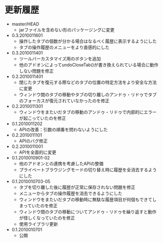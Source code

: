 # 更新履歴

 - master/HEAD
   * jarファイルを含めない形のパッケージングに変更
 - 0.3.2010011601
   * 操作したタブの個数が分かる場合はなるべく履歴に表示するようにした
   * タブの操作履歴のメニューをより直感的にした
 - 0.3.2010011401
   * ツールバーカスタマイズ用のボタンを追加
   * 他のアドオンによってundoCloseTab()が書き換えられている場合に動作しない問題を修正
 - 0.2.2010011401
   * 閉じたタブを復元する際などのタブの位置の特定方法をより安全な方法に変更
   * ウィンドウ間のタブの移動やタブの切り離しのアンドゥ・リドゥでタブのフォーカスが復元されていなかったのを修正
 - 0.2.2010011301
   * ウィンドウをまたいだタブの移動のアンドゥ・リドゥで内部的にエラーが起こっていたのを修正
 - 0.1.2010011202
   * APIの改善：引数の順番を問わないようにした
 - 0.2.2010011101
   * APIのバグ修正
 - 0.2.2010011001
   * APIを全面的に変更
 - 0.1.2010010901-02
   * 他のアドオンとの連携を考慮したAPIの整備
   * プライベートブラウジングモードの切り替え時に履歴を全消去するようにした
 - 0.1.2010010703-05
   * タブを切り離した後に履歴が正常に保存されない問題を修正
   * メニューからタブの操作履歴を消去できるようにした
   * ウィンドウをまたいだタブの移動時に無駄な履歴項目が何個もできてしまっていたのを修正
   * ウィンドウ間のタブの移動についてアンドゥ・リドゥを繰り返すと動作が怪しくなっていたのを修正
   * 使用ライブラリ更新
 - 0.1.2010010701
   * 公開
